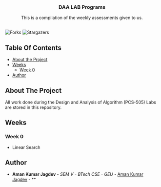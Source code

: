 <br/>
<p align="center">
  <h3 align="center">DAA LAB Programs</h3>

  <p align="center">
    This is a compilation of the weekly assessments given to us.
    <br/>
    <br/>
  </p>
</p>

![Forks](https://img.shields.io/github/forks/amanjagdev/daa-lab?style=social) ![Stargazers](https://img.shields.io/github/stars/amanjagdev/daa-lab?style=social)

## Table Of Contents

-   [About the Project](#about-the-project)
-   [Weeks](#weeks)
    -   [Week 0](#week-0)
-   [Author](#author)

## About The Project

All work done during the Design and Analysis of Algorithm (PCS-505) Labs are stored in this repository.

## Weeks

### Week 0

-   Linear Search

## Author

-   **Aman Kumar Jagdev** - _SEM V - BTech CSE - GEU_ - [Aman Kumar Jagdev](https://github.com/amanajgdev) - \*\*
